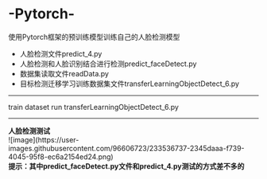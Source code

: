 # -Pytorch-
<div>
使用Pytorch框架的预训练模型训练自己的人脸检测模型
<ul>
<li>人脸检测文件predict_4.py</li>
<li>人脸检测和人脸识别结合进行检测predict_faceDetect.py</li>
<li>数据集读取文件readData.py</li>
<li>目标检测迁移学习训练数据集文件transferLearningObjectDetect_6.py</li>
</ul>
</div>
<hr></hr>
<div>
  <label>train dataset</label>
  <label>run transferLearningObjectDetect_6.py</label>
</div>
<hr></hr>
<div>
<strong>人脸检测测试</strong>
  <div>
    ![image](https://user-images.githubusercontent.com/96606723/233536737-2345daaa-f739-4045-95f8-ec6a2154ed24.png)
  </div>
  <div>
    <strong>提示：其中predict_faceDetect.py文件和predict_4.py测试的方式差不多的</strong>
  </div>
</div>


